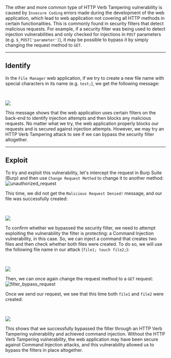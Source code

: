 The other and more common type of HTTP Verb Tampering vulnerability is caused by `Insecure Coding` errors made during the development of the web application, which lead to web application not covering all HTTP methods in certain functionalities. This is commonly found in security filters that detect malicious requests. For example, if a security filter was being used to detect injection vulnerabilities and only checked for injections in `POST` parameters (e.g. `$_POST['parameter']`), it may be possible to bypass it by simply changing the request method to `GET`.

---

## Identify

In the `File Manager` web application, if we try to create a new file name with special characters in its name (e.g. `test;`), we get the following message:

   

![](https://academy.hackthebox.com/storage/modules/134/web_attacks_verb_malicious_request.jpg)

This message shows that the web application uses certain filters on the back-end to identify injection attempts and then blocks any malicious requests. No matter what we try, the web application properly blocks our requests and is secured against injection attempts. However, we may try an HTTP Verb Tampering attack to see if we can bypass the security filter altogether.

---

## Exploit

To try and exploit this vulnerability, let's intercept the request in Burp Suite (Burp) and then use `Change Request Method` to change it to another method: ![unauthorized_request](https://academy.hackthebox.com/storage/modules/134/web_attacks_verb_tampering_GET_request.jpg)

This time, we did not get the `Malicious Request Denied!` message, and our file was successfully created:

   

![](https://academy.hackthebox.com/storage/modules/134/web_attacks_verb_tampering_injected_request.jpg)

To confirm whether we bypassed the security filter, we need to attempt exploiting the vulnerability the filter is protecting: a Command Injection vulnerability, in this case. So, we can inject a command that creates two files and then check whether both files were created. To do so, we will use the following file name in our attack (`file1; touch file2;`):

   

![](https://academy.hackthebox.com/storage/modules/134/web_attacks_verb_tampering_filter_bypass.jpg)

Then, we can once again change the request method to a `GET` request: ![filter_bypass_request](https://academy.hackthebox.com/storage/modules/134/web_attacks_verb_tampering_filter_bypass_request.jpg)

Once we send our request, we see that this time both `file1` and `file2` were created:

   

![](https://academy.hackthebox.com/storage/modules/134/web_attacks_verb_tampering_after_filter_bypass.jpg)

This shows that we successfully bypassed the filter through an HTTP Verb Tampering vulnerability and achieved command injection. Without the HTTP Verb Tampering vulnerability, the web application may have been secure against Command Injection attacks, and this vulnerability allowed us to bypass the filters in place altogether.

